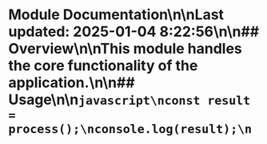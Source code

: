 # Module Documentation\n\nLast updated: 2025-01-04 8:22:56\n\n## Overview\n\nThis module handles the core functionality of the application.\n\n## Usage\n\n```javascript\nconst result = process();\nconsole.log(result);\n```
